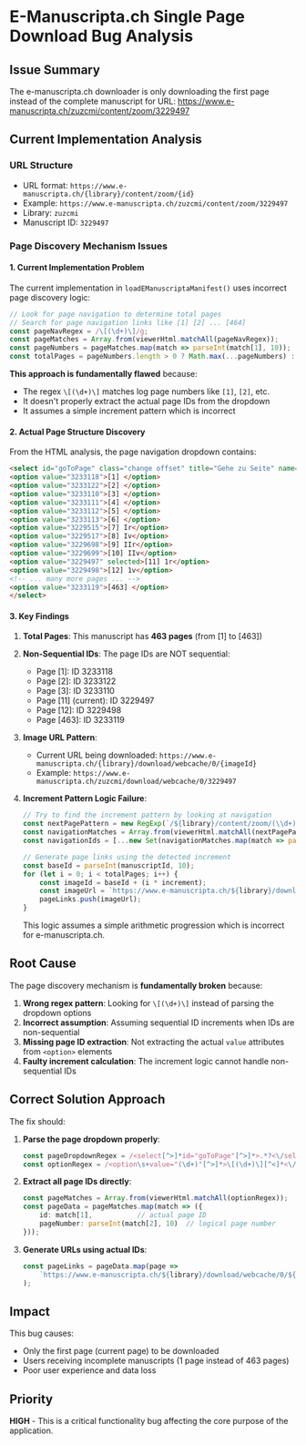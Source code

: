 # E-Manuscripta.ch Single Page Download Bug Analysis

## Issue Summary
The e-manuscripta.ch downloader is only downloading the first page instead of the complete manuscript for URL: https://www.e-manuscripta.ch/zuzcmi/content/zoom/3229497

## Current Implementation Analysis

### URL Structure
- URL format: `https://www.e-manuscripta.ch/{library}/content/zoom/{id}`
- Example: `https://www.e-manuscripta.ch/zuzcmi/content/zoom/3229497`
- Library: `zuzcmi`
- Manuscript ID: `3229497`

### Page Discovery Mechanism Issues

#### 1. Current Implementation Problem
The current implementation in `loadEManuscriptaManifest()` uses incorrect page discovery logic:

```typescript
// Look for page navigation to determine total pages
// Search for page navigation links like [1] [2] ... [464]
const pageNavRegex = /\[(\d+)\]/g;
const pageMatches = Array.from(viewerHtml.matchAll(pageNavRegex));
const pageNumbers = pageMatches.map(match => parseInt(match[1], 10));
const totalPages = pageNumbers.length > 0 ? Math.max(...pageNumbers) : 1;
```

**This approach is fundamentally flawed** because:
- The regex `\[(\d+)\]` matches log page numbers like `[1]`, `[2]`, etc.
- It doesn't properly extract the actual page IDs from the dropdown
- It assumes a simple increment pattern which is incorrect

#### 2. Actual Page Structure Discovery

From the HTML analysis, the page navigation dropdown contains:
```html
<select id="goToPage" class="change offset" title="Gehe zu Seite" name="id">
<option value="3233118">[1] </option>
<option value="3233122">[2] </option>
<option value="3233110">[3] </option>
<option value="3233111">[4] </option>
<option value="3233112">[5] </option>
<option value="3233113">[6] </option>
<option value="3229515">[7] Ir</option>
<option value="3229517">[8] Iv</option>
<option value="3229698">[9] IIr</option>
<option value="3229699">[10] IIv</option>
<option value="3229497" selected>[11] 1r</option>
<option value="3229498">[12] 1v</option>
<!-- ... many more pages ... -->
<option value="3233119">[463] </option>
</select>
```

#### 3. Key Findings

1. **Total Pages**: This manuscript has **463 pages** (from [1] to [463])

2. **Non-Sequential IDs**: The page IDs are NOT sequential:
   - Page [1]: ID 3233118
   - Page [2]: ID 3233122  
   - Page [3]: ID 3233110
   - Page [11] (current): ID 3229497
   - Page [12]: ID 3229498
   - Page [463]: ID 3233119

3. **Image URL Pattern**: 
   - Current URL being downloaded: `https://www.e-manuscripta.ch/{library}/download/webcache/0/{imageId}`
   - Example: `https://www.e-manuscripta.ch/zuzcmi/download/webcache/0/3229497`

4. **Increment Pattern Logic Failure**:
   ```typescript
   // Try to find the increment pattern by looking at navigation
   const nextPagePattern = new RegExp(`/${library}/content/zoom/(\\d+)`, 'g');
   const navigationMatches = Array.from(viewerHtml.matchAll(nextPagePattern));
   const navigationIds = [...new Set(navigationMatches.map(match => parseInt(match[1], 10)))];
   
   // Generate page links using the detected increment
   const baseId = parseInt(manuscriptId, 10);
   for (let i = 0; i < totalPages; i++) {
       const imageId = baseId + (i * increment);
       const imageUrl = `https://www.e-manuscripta.ch/${library}/download/webcache/0/${imageId}`;
       pageLinks.push(imageUrl);
   }
   ```
   
   This logic assumes a simple arithmetic progression which is incorrect for e-manuscripta.ch.

## Root Cause

The page discovery mechanism is **fundamentally broken** because:

1. **Wrong regex pattern**: Looking for `\[(\d+)\]` instead of parsing the dropdown options
2. **Incorrect assumption**: Assuming sequential ID increments when IDs are non-sequential  
3. **Missing page ID extraction**: Not extracting the actual `value` attributes from `<option>` elements
4. **Faulty increment calculation**: The increment logic cannot handle non-sequential IDs

## Correct Solution Approach

The fix should:

1. **Parse the page dropdown properly**:
   ```typescript
   const pageDropdownRegex = /<select[^>]*id="goToPage"[^>]*>.*?<\/select>/s;
   const optionRegex = /<option\s+value="(\d+)"[^>]*>\[(\d+)\][^<]*<\/option>/g;
   ```

2. **Extract all page IDs directly**:
   ```typescript
   const pageMatches = Array.from(viewerHtml.matchAll(optionRegex));
   const pageData = pageMatches.map(match => ({
       id: match[1],           // actual page ID 
       pageNumber: parseInt(match[2], 10)  // logical page number
   }));
   ```

3. **Generate URLs using actual IDs**:
   ```typescript
   const pageLinks = pageData.map(page => 
       `https://www.e-manuscripta.ch/${library}/download/webcache/0/${page.id}`
   );
   ```

## Impact

This bug causes:
- Only the first page (current page) to be downloaded
- Users receiving incomplete manuscripts (1 page instead of 463 pages)
- Poor user experience and data loss

## Priority

**HIGH** - This is a critical functionality bug affecting the core purpose of the application.